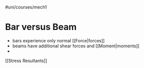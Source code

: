 #uni/courses/mech1 

# Bar versus Beam

- bars experience only normal [[Force|forces]]
- beams have additional shear forces and [[Moment|moments]]
- 
[[Stress Resultants]]